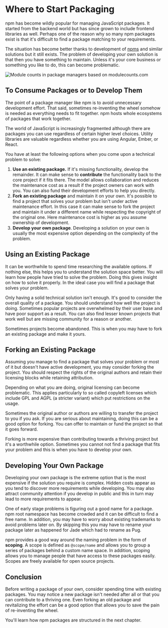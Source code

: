 # Where to Start Packaging

npm has become wildly popular for managing JavaScript packages. It started from the backend world but has since grown to include frontend libraries as well. Perhaps one of the reason why so many npm packages exist is that it's difficult to find a package matching to your requirements.

The situation has become better thanks to development of [npms](https://npms.io/) and similar solutions but it still exists. The problem of developing your own solution is that then you have something to maintain. Unless it's your core business or something you like to do, this can become problematic.

![Module counts in package managers based on modulecounts.com](images/module-counts.png)

## To Consume Packages or to Develop Them

The point of a package manager like npm is to avoid unnecessary development effort. That said, sometimes re-inventing the wheel somehow is needed as everything needs to fit together. npm hosts whole ecosystems of packages that work together.

The world of JavaScript is increasingly fragmented although there are packages you can use regardless of certain higher level choices. Utility libraries are valuable regardless whether you are using Angular, Ember, or React.

You have at least the following options when you come upon a technical problem to solve:

1. **Use an existing package.** If it's missing functionality, develop the remainder. It can make sense to **contribute** the functionality back to the core project if it fits there. The model allows collaboration and reduces the maintenance cost as a result if the project owners can work with you. You can also fund their development efforts to help you directly.
2. **Fork an existing package** and maintain it on your own. It's possible to find a project that solves your problem but isn't under active maintenance effort. In this case it can make sense to fork the project and maintain it under a different name while respecting the copyright of the original one. Here maintenance cost is higher as you assume ownership of development.
3. **Develop your own package**. Developing a solution on your own is usually the most expensive option depending on the complexity of the problem.

## Using an Existing Package

It can be worthwhile to spend time researching the available options. If nothing else, this helps you to understand the solution space better. You will learn how people have tried to solve the problem. Doing this gives insight on how to solve it properly. In the ideal case you will find a package that solves your problem.

Only having a solid technical solution isn't enough. It's good to consider the overall quality of a package. You should understand how well the project is doing. Sometimes popular projects are overwhelmed by their user base and have poor support as a result. You can also find lesser known projects that work well but are missing community for a reason or another.

Sometimes projects become abandoned. This is when you may have to fork an existing package and make it yours.

## Forking an Existing Package

Assuming you manage to find a package that solves your problem or most of it but doesn't have active development, you may consider forking the project. You should respect the rights of the original authors and retain their licensing blocks while retaining attribution.

Depending on what you are doing, original licensing can become problematic. This applies particularly to so called copyleft licenses which include GPL and AGPL (a stricter variant) which put restrictions on the usage.

Sometimes the original author or authors are willing to transfer the project to you if you ask. If you are serious about maintaining, doing this can be a good option for forking. You can offer to maintain or fund the project so that it goes forward.

Forking is more expensive than contributing towards a thriving project but it's a worthwhile option. Sometimes you cannot not find a package that fits your problem and this is when you have to develop your own.

## Developing Your Own Package

Developing your own package is the extreme option that is the most expensive if the solution you require is complex. Hidden costs appear as you tend to discover more requirements while developing. You may also attract community attention if you develop in public and this in turn may lead to more requirements to appear.

One of early stage problems is figuring out a good name for a package. npm root namespace has become crowded and it can be difficult to find a free name. In addition, you may have to worry about existing trademarks to avoid problems later on. By skipping this you may have to rename your package later as happened for Jade which had to rename as Pug.

npm provides a good way around the naming problem in the form of **scoping**. A scope is defined as `@scope/name` and allows you to group a series of packages behind a custom name space. In addition, scoping allows you to manage people that have access to these packages easily. Scopes are freely available for open source projects.

## Conclusion

Before writing a package of your own, consider spending time with existing packages. You may notice a new package isn't needed after all or that you can contribute to a thriving one. Even forking an old package and revitalizing the effort can be a good option that allows you to save the pain of re-inventing the wheel.

You'll learn how npm packages are structured in the next chapter.
